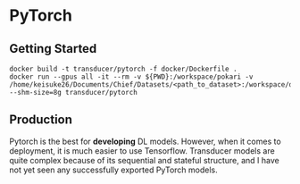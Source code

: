 # PyTorch

## Getting Started
```shell
docker build -t transducer/pytorch -f docker/Dockerfile .
docker run --gpus all -it --rm -v ${PWD}:/workspace/pokari -v /home/keisuke26/Documents/Chief/Datasets/<path_to_dataset>:/workspace/datasets --shm-size=8g transducer/pytorch
```

## Production
Pytorch is the best for **developing** DL models. However, when it comes to deployment, it is much easier to use Tensorflow. Transducer models are quite complex because of its sequential and stateful structure, and I have not yet seen any successfully exported PyTorch models.
